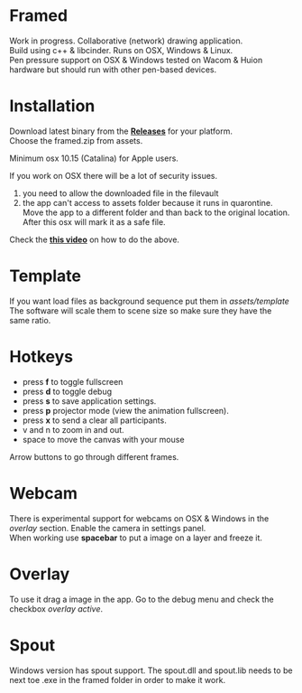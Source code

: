 # Framed
Work in progress. Collaborative (network) drawing application.  
Build using c++ & libcinder. Runs on OSX, Windows & Linux.  
Pen pressure support on OSX & Windows tested on Wacom & Huion hardware but should run with other pen-based devices.

# Installation
Download latest binary from the **[Releases](https://github.com/lab101/Framed/releases )** for your platform.  
Choose the framed.zip from assets.

Minimum osx 10.15 (Catalina) for Apple users.

If you work on OSX there will be a lot of security issues.
1. you need to allow the downloaded file in the filevault
2. the app can't access to assets folder because it runs in quarontine. Move the app to a different folder and than back to the original location. After this osx will mark it as a safe file.

Check the **[this video](https://vimeo.com/508517646/c90b0e026f )** on how to do the above.


# Template
If you want load files as background sequence put them in *assets/template*
The software will scale them to scene size so make sure they have the same ratio. 

# Hotkeys
- press **f** to toggle fullscreen
- press **d** to toggle debug
- press **s** to save application settings.
- press **p** projector mode (view the animation fullscreen).
- press **x** to send a clear all participants. 
- v and n to zoom in and out.
- space to move the canvas with your mouse

Arrow buttons to go through different frames.

# Webcam
There is experimental support for webcams on OSX & Windows in the *overlay* section. 
Enable the camera in settings panel.  
When working use **spacebar** to put a image on a layer and freeze it.

# Overlay
To use it drag a image in the app. 
Go to the debug menu and check the checkbox *overlay active*.

# Spout
Windows version has spout support.
The spout.dll and spout.lib needs to be next toe .exe in the framed folder in order to make it work.


